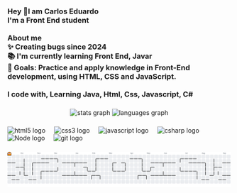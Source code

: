 <h3 align="left">Hey 👋I am Carlos Eduardo<br>I'm a Front End student<br><br>About me<br>✨ Creating bugs since 2024<br>📚 I'm currently learning Front End, Javar<br>🎯 Goals: Practice and apply knowledge in Front-End development, using HTML, CSS and JavaScript.<br><br>I code with, Learning Java, Html, Css, Javascript, C#</h3>

###

<div align="center">
  <img src="https://github-readme-stats.vercel.app/api?username=Carloscb124&hide_title=false&hide_rank=false&show_icons=true&include_all_commits=true&count_private=true&disable_animations=false&theme=dracula&locale=en&hide_border=false" height="150" alt="stats graph"  />
  <img src="https://github-readme-stats.vercel.app/api/top-langs?username=Carloscb124&locale=en&hide_title=false&layout=compact&card_width=320&langs_count=4&theme=dracula&hide_border=false" height="148" alt="languages graph"  />
</div>

###

<div align="left">
  <img src="https://cdn.jsdelivr.net/gh/devicons/devicon/icons/html5/html5-original.svg" height="30" alt="html5 logo"  />
  <img width="12" />
  <img src="https://cdn.jsdelivr.net/gh/devicons/devicon/icons/css3/css3-original.svg" height="30" alt="css3 logo"  />
  <img width="12" />
  <img src="https://cdn.jsdelivr.net/gh/devicons/devicon/icons/javascript/javascript-original.svg" height="30" alt="javascript logo"  />
  <img width="12" />
  <img src="https://cdn.jsdelivr.net/gh/devicons/devicon/icons/csharp/csharp-original.svg" height="30" alt="csharp logo"  />
  <img width="12" />
  <img src="https://cdn.jsdelivr.net/gh/devicons/devicon/icons/Node/Node.JS-original.svg" height="30" alt="Node logo"  />
  <img width="12" />
  <img src="https://cdn.jsdelivr.net/gh/devicons/devicon/icons/git/git-original.svg" height="30" alt="git logo"  />
  <img width="12" />
</div>

###

<picture>
  <source media="(prefers-color-scheme: dark)" srcset="https://raw.githubusercontent.com/Carloscb124/Carloscb124/output/pacman-contribution-graph-dark.svg">
  <source media="(prefers-color-scheme: light)" srcset="https://raw.githubusercontent.com/Carloscb124/Carloscb124/output/pacman-contribution-graph.svg">
  <img alt="pacman contribution graph" src="https://raw.githubusercontent.com/Carloscb124/Carloscb124/output/pacman-contribution-graph.svg">
</picture>

###

</div>

###
